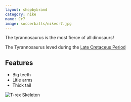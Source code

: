 ```yaml
---
layout: shopbybrand
category: nike
name: Cr7
image: soccerballs/nikecr7.jpg
---
```


The tyrannosaurus is the most fierce of all dinosaurs!

The Tyrannosaurus leved during the [Late Cretaceus Period](http://en.wikipedia.org/wiki/Archaeopteryx)

## Features

- Big teeth
- Litle arms
- Thick tail

![T-rex Skeleton](http://upload.wikimedia.org/wikipedia/commons/thumb/9/9d/Archaeopteryx_lithographica_%28Berlin_specimen%29.jpg/443px-Archaeopteryx_lithographica_%28Berlin_specimen%29.jpg)